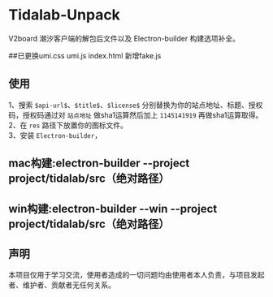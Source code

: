 # Tidalab-Unpack
V2board 潮汐客户端的解包后文件以及 Electron-builder 构建选项补全。

##已更换umi.css umi.js  index.html  新增fake.js

## 使用
1、搜索 `$api-url$`、`$title$`、`$license$` 分别替换为你的站点地址、标题、授权码，授权码通过对 `站点地址` 做sha1运算然后加上 `1145141919` 再做sha1运算取得。  
2、在 `res` 路径下放置你的图标文件。  
3、安装 `Electron-builder`，



##  mac构建:electron-builder --project project/tidalab/src（绝对路径）
##  win构建:electron-builder --win --project project/tidalab/src（绝对路径）


## 声明
本项目仅用于学习交流，使用者造成的一切问题均由使用者本人负责，与项目发起者、维护者、贡献者无任何关系。

